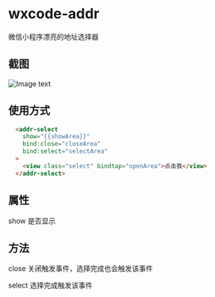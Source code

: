 # wxcode-addr
微信小程序漂亮的地址选择器

## 截图
![Image text](https://github.com/jiangzhenggeng/wxcode-addr/blob/master/WX20170621-122959%402x.png)

## 使用方式

```html
  <addr-select
    show="{{showArea}}"
    bind:close="closeArea"
    bind:select="selectArea"
  >
    <view class="select" bindtap="openArea">点击我</view>
  </addr-select>
```
## 属性
show 是否显示
## 方法
close 关闭触发事件，选择完成也会触发该事件

select 选择完成触发该事件


